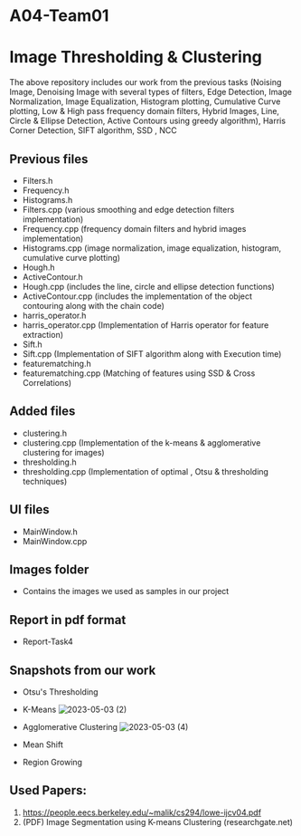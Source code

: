 # A04-Team01

# Image Thresholding & Clustering

The above repository includes our work from the previous tasks (Noising Image, Denoising Image with several types of filters, Edge Detection, Image Normalization, Image Equalization, Histogram plotting, Cumulative Curve plotting, Low & High pass frequency domain filters, Hybrid Images, Line, Circle & Ellipse Detection, Active Contours using greedy algorithm), Harris Corner Detection, SIFT algorithm, SSD , NCC

## Previous files
- Filters.h
- Frequency.h
- Histograms.h
- Filters.cpp (various smoothing and edge detection filters implementation)
- Frequency.cpp (frequency domain filters and hybrid images implementation)
- Histograms.cpp (image normalization, image equalization, histogram, cumulative curve plotting)
- Hough.h
- ActiveContour.h
- Hough.cpp (includes the line, circle and ellipse detection functions)
- ActiveContour.cpp (includes the implementation of the object contouring along with the chain code)
- harris_operator.h
- harris_operator.cpp (Implementation of Harris operator for feature extraction)
- Sift.h
- Sift.cpp (Implementation of SIFT algorithm along with Execution time)
- featurematching.h
- featurematching.cpp (Matching of features using SSD & Cross Correlations)

## Added files
- clustering.h
- clustering.cpp (Implementation of the k-means & agglomerative clustering for images)
- thresholding.h
- thresholding.cpp (Implementation of optimal , Otsu &  thresholding techniques)



## UI files
- MainWindow.h
- MainWindow.cpp

## Images folder
- Contains the images we used as samples in our project

## Report in pdf format
- Report-Task4

## Snapshots from our work

- Otsu's Thresholding


- K-Means
![2023-05-03 (2)](https://user-images.githubusercontent.com/93448764/236068108-c121bea3-13ab-44bd-8172-368064166315.png)

- Agglomerative Clustering
![2023-05-03 (4)](https://user-images.githubusercontent.com/93448764/236068145-df8299d8-ac6f-492f-a701-8904e7a9f6c6.png)


- Mean Shift

- Region Growing



## Used Papers:
1. https://people.eecs.berkeley.edu/~malik/cs294/lowe-ijcv04.pdf
2. (PDF) Image Segmentation using K-means Clustering (researchgate.net)


